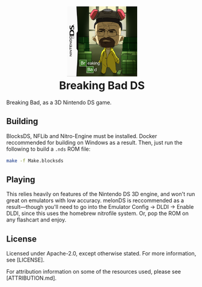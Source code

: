 <h1 align="center">
    <img alt="Cover artwork by GardenOwl" src="cover-artwork.png" width="185px" />
    <br/>
    Breaking Bad DS
</h1>

Breaking Bad, as a 3D Nintendo DS game.

## Building
BlocksDS, NFLib and Nitro-Engine must be installed. Docker reccommended for building on Windows as a result. Then, just run the following to build a `.nds` ROM file:

```bash
make -f Make.blocksds
```

## Playing
This relies heavily on features of the Nintendo DS 3D engine, and won't run great on emulators with low accuracy. melonDS is reccommended as a result&mdash;though you'll need to go into the Emulator Config -> DLDI -> Enable DLDI, since this uses the homebrew nitrofile system. Or, pop the ROM on any flashcart and enjoy.

## License
Licensed under Apache-2.0, except otherwise stated. For more information, see [LICENSE].

For attribution information on some of the resources used, please see [ATTRIBUTION.md].